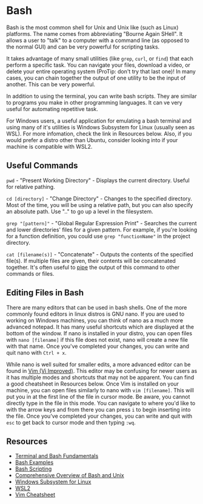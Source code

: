 # Bash 

Bash is the most common shell for Unix and Unix like (such as Linux) platforms. The name comes from abbreviating "Bourne Again SHell". It allows a user to "talk" to a computer with a command line (as opposed to the normal GUI) and can be very powerful for scripting tasks.

It takes advantage of many small utilities (like `grep`, `curl`, or `find`) that each perform a specific task. You can navigate your files, download a video, or delete your entire operating system (ProTip: don't try that last one)! In many cases, you can chain together the output of one utility to be the input of another. This can be very powerful.

In addition to using the terminal, you can write bash scripts. They are similar to programs you make in other programming languages. It can ve very useful for automating repetitive task. 

For Windows users, a useful application for emulating a bash terminal and using many of it's utilities is Windows Subsystem for Linux (usually seen as WSL). For more infomation, check the link in Resources below. Also, if you would prefer a distro other than Ubuntu, consider looking into if your machine is compatible with WSL2.

## Useful Commands

`pwd` - "Present Working Directory" - Displays the current directory. Useful for relative pathing.

`cd [directory]` - "Change Directory" - Changes to the specified directory. Most of the time, you will be using a relative path, but you can also specify an absolute path. Use ".." to go up a level in the filesystem.

`grep "[pattern]"` - "Global Regular Expression Print" - Searches the current and lower directories' files for a given pattern. For example, if you're looking for a function definition, you could use `grep "functionName"` in the project directory.

`cat [filename(s)]` - "Concatenate" - Outputs the contents of the specified file(s). If multiple files are given, their contents will be concatenated together. It's often useful to [pipe](https://askubuntu.com/questions/420981/how-do-i-save-terminal-output-to-a-file) the output of this command to other commands or files. 

## Editing Files in Bash

There are many editors that can be used in bash shells. One of the more commonly found editors in linux distros is GNU nano. If you are used to working on Windows machines, you can think of nano as a much more advanced notepad. It has many useful shortcuts which are displayed at the bottom of the window. If nano is installed in your distro, you can open files with `nano [filename]` if this file does not exist, nano will create a new file with that name. Once you've completed your changes, you can write and quit nano with `Ctrl + x`.

While nano is well suited for smaller edits, a more advanced editor can be found in [Vim (Vi Improved)](https://www.vim.org/). This editor may be confusing for newer users as it has multiple modes and shortcuts that may not be apparent. You can find a good cheatsheet in Resources below. Once Vim is installed on your machine, you can open files similarly to nano with `vim [filename]`. This will put you in at the first line of the file in cursor mode. Be aware, you cannot directly type in the file in this mode. You can navigate to where you'd like to with the arrow keys and from there you can press `i` to begin inserting into the file. Once you've completed your changes, you can write and quit with `esc` to get back to cursor mode and then typing `:wq`.

## Resources 

- [Terminal and Bash Fundamentals](http://tldp.org/LDP/Bash-Beginners-Guide/html/)
- [Bash Examples](https://github.com/OSUOSC/command-line-introduction)  
- [Bash Scripting](https://linuxconfig.org/bash-scripting-tutorial)
- [Comprehensive Overview of Bash and Unix](http://info.ee.surrey.ac.uk/Teaching/Unix/index.html)
- [Windows Subsystem for Linux](https://docs.microsoft.com/en-us/windows/wsl/install-win10)
- [WSL2](https://docs.microsoft.com/en-us/windows/wsl/wsl2-install)
- [Vim Cheatsheet](https://vim.rtorr.com/)
